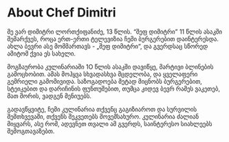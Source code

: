 # About Chef Dimitri 
მე ვარ დიმიტრი ლორთქიფანიძე, 13 წლის. “შეფ დიმიტრი” 11 წლის ასაკში შემარქვეს, როცა ერთ-ერთი ტელევიზია ჩემი
ბურგერებით დაინტერესდა. ახლა ბევრი ასე მომმართავს - „შეფ დიმიტრი“, და გვერდსაც სწორედ ამიტომ ქვია ეს სახელი. <br>

მოგზაურობა კულინარიაში 1O წლის ასაკში დავიწყე, მარტივი ბლინების გამოცხობით. ამას მოჰყვა სხვადასხვა მცდელობა, 
და ყველაფერი გემრიელი გამომივიდა. საზოგადოება მეტად მიცნობს ბურგერებით, სტეიკებით და დარიჩინის ფუნთუშებით, 
თუმცა კიდევ ბევრ რამეს ვაკეთებ, მათ შორის, ვადგენ მენიუებს. <br>

გადავწყვიტე, ჩემი კულინარია თქვენც გაგიზიაროთ და სურვილის შემთხვევაში, თქვენს შეკვეთებს მოვემსახურო. კულინარია 
ძალიან მიყვარს, ასე რომ, ადევნეთ თვალი ამ გვერდს, საინტერესო სიახლეებს შემოგთავაზებთ. <br>